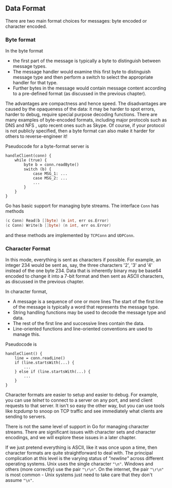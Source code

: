 ## Data Format

There are two main format choices for messages: byte encoded or character encoded.

### Byte format

In the byte format

* the first part of the message is typically a byte to distinguish between message types.
* The message handler would examine this first byte to distinguish message type and then perform a switch to select the appropriate handler for that type.
* Further bytes in the message would contain message content according to a pre-defined format (as discussed in the previous chapter).

The advantages are compactness and hence speed. The disadvantages are caused by the opaqueness of the data: it may be harder to spot errors, harder to debug, require special purpose decoding functions. There are many examples of byte-encoded formats, including major protocols such as DNS and NFS , upto recent ones such as Skype. Of course, if your protocol is not publicly specified, then a byte format can also make it harder for others to reverse-engineer it!

Pseudocode for a byte-format server is

    handleClient(conn) {
        while (true) {
            byte b = conn.readByte()
            switch (b) {
                case MSG_1: ...
                case MSG_2: ...
                ...
            }
        }
    }

Go has basic support for managing byte streams. The interface `Conn` has methods

```go
(c Conn) Read(b []byte) (n int, err os.Error)
(c Conn) Write(b []byte) (n int, err os.Error)
```


and these methods are implemented by `TCPConn` and `UDPConn`. 

### Character Format

In this mode, everything is sent as characters if possible. For example, an integer 234 would be sent as, say, the three characters '2', '3' and '4' instead of the one byte 234. Data that is inherently binary may be base64 encoded to change it into a 7-bit format and then sent as ASCII characters, as discussed in the previous chapter.

In character format,

* A message is a sequence of one or more lines
The start of the first line of the message is typically a word that represents the message type.
* String handling functions may be used to decode the message type and data.
* The rest of the first line and successive lines contain the data.
* Line-oriented functions and line-oriented conventions are used to manage this.

Pseudocode is

    handleClient() {
        line = conn.readLine()
        if (line.startsWith(...) {
            ...
        } else if (line.startsWith(...) {
            ...
        }
    }

Character formats are easier to setup and easier to debug. For example, you can use *telnet* to connect to a server on any port, and send client requests to that server. It isn't so easy the other way, but you can use tools like *tcpdump* to snoop on TCP traffic and see immediately what clients are sending to servers.

There is not the same level of support in Go for managing character streams. There are significant issues with character sets and character encodings, and we will explore these issues in a later chapter.

If we just pretend everything is ASCII, like it was once upon a time, then character formats are quite straightforward to deal with. The principal complication at this level is the varying status of *"newline"* across different operating systems. Unix uses the single character `"\n"`. Windows and others (more correctly) use the pair `"\r\n"`. On the internet, the pair `"\r\n"` is most common - Unix systems just need to take care that they don't assume `"\n"`. 